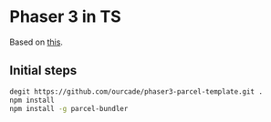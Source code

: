 # Phaser 3 in TS

Based on [this](https://www.youtube.com/watch?v=QXxmSbfR2aY).

## Initial steps

```bash
degit https://github.com/ourcade/phaser3-parcel-template.git .
npm install
npm install -g parcel-bundler
```